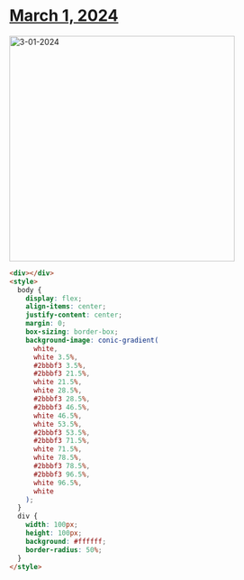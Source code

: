 # [March 1, 2024](https://cssbattle.dev/play/zgmRBxSPDFV9HOQJYazS)

<img src="https://firebasestorage.googleapis.com/v0/b/cssbattleapp.appspot.com/o/user%2Fummd3POvEDfFyeFvVdOMG3OOrwE2%2Ftargets%2Ftarget_KhgtPIj@2x.png?alt=media" width="400" alt="3-01-2024" />

```html
<div></div>
<style>
  body {
    display: flex;
    align-items: center;
    justify-content: center;
    margin: 0;
    box-sizing: border-box;
    background-image: conic-gradient(
      white,
      white 3.5%,
      #2bbbf3 3.5%,
      #2bbbf3 21.5%,
      white 21.5%,
      white 28.5%,
      #2bbbf3 28.5%,
      #2bbbf3 46.5%,
      white 46.5%,
      white 53.5%,
      #2bbbf3 53.5%,
      #2bbbf3 71.5%,
      white 71.5%,
      white 78.5%,
      #2bbbf3 78.5%,
      #2bbbf3 96.5%,
      white 96.5%,
      white
    );
  }
  div {
    width: 100px;
    height: 100px;
    background: #ffffff;
    border-radius: 50%;
  }
</style>
```
